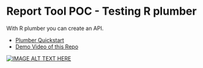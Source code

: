 # Report Tool POC - Testing R plumber


With R plumber you can create an API.


* [Plumber Quickstart](https://www.rplumber.io/docs/quickstart.html#specifying-the-inputs)
* [Demo Video of this Repo](https://youtu.be/tCrMPBq8P_4) 


[![IMAGE ALT TEXT HERE](http://img.youtube.com/vi/tCrMPBq8P_4/0.jpg)](http://www.youtube.com/watch?v=YOUTUBE_VIDEO_ID_HERE)

